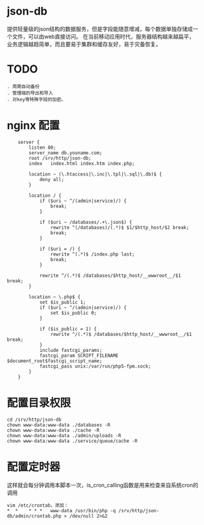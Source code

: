 json-db
=======

提供轻量级的json结构的数据服务，但是字段能随意增减，每个数据单独存储成一个文件，可以由web直接访问。
在当前移动应用时代，服务器结构越来越扁平，业务逻辑越趋简单，而且要易于集群和缓存友好，易于灾备恢复。

TODO
=======
	. 周期自动备份
	. 管理端的导出和导入
	. 对key等特殊字段的加密。

nginx 配置
======
```
	server {
		listen 80;
		server_name db.youname.com;
		root /srv/http/json-db;
		index	index.html index.htm index.php;

		location ~ (\.htaccess|\.inc|\.tpl|\.sql|\.db)$ {
			deny all;
		}

		location / {
			if ($uri ~ ^/(admin|service)/) {
				break;
			}

			if ($uri ~ /databases/.+\.json$) {
				rewrite ^(/databases)/(.*)$ $1/$http_host/$2 break;
				break;
			}

			if ($uri = /) {
				rewrite ^(.*)$ /index.php last;
				break;
			}

			rewrite ^/(.*)$ /databases/$http_host/__wwwroot__/$1 break;
		}

		location ~ \.php$ {
			set $is_public 1;
			if ($uri ~ ^/(admin|service)/) {
				set $is_public 0;
			}

			if ($is_public = 1) {
				rewrite ^/(.*)$ /databases/$http_host/__wwwroot__/$1 break;
			}
			include fastcgi_params;
			fastcgi_param SCRIPT_FILENAME $document_root$fastcgi_script_name;
			fastcgi_pass unix:/var/run/php5-fpm.sock;
		}
	}
```

配置目录权限
======
```
cd /srv/http/json-db
chown www-data:www-data ./databases -R
chown www-data:www-data ./cache -R
chown www-data:www-data ./admin/uploads -R
chown www-data:www-data ./service/queue/cache -R
```

配置定时器
======
这样就会每分钟调用本脚本一次，is_cron_calling函数是用来检查来自系统cron的调用
```
vim /etc/crontab，添加：
*  *    * * *	www-data /usr/bin/php -q /srv/http/json-db/admin/crontab.php > /dev/null 2>&2
```
